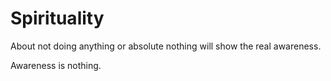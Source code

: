 # Spirituality

About not doing anything or absolute nothing will show the real awareness.

Awareness is nothing.
